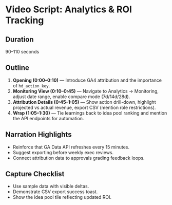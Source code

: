 # Video Script: Analytics & ROI Tracking

## Duration
90–110 seconds

## Outline
1. **Opening (0:00–0:10)** — Introduce GA4 attribution and the importance of `hd_action_key`.
2. **Monitoring View (0:10–0:45)** — Navigate to Analytics → Monitoring, adjust date range, enable compare mode (7d/14d/28d).
3. **Attribution Details (0:45–1:05)** — Show action drill-down, highlight projected vs actual revenue, export CSV (mention role restrictions).
4. **Wrap (1:05–1:30)** — Tie learnings back to idea pool ranking and mention the API endpoints for automation.

## Narration Highlights
- Reinforce that GA Data API refreshes every 15 minutes.
- Suggest exporting before weekly exec reviews.
- Connect attribution data to approvals grading feedback loops.

## Capture Checklist
- Use sample data with visible deltas.
- Demonstrate CSV export success toast.
- Show the idea pool tile reflecting updated ROI.

